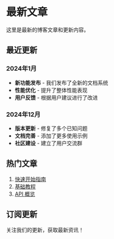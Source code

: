 # 最新文章

这里是最新的博客文章和更新内容。

## 最近更新

### 2024年1月

- **新功能发布** - 我们发布了全新的文档系统
- **性能优化** - 提升了整体性能表现
- **用户反馈** - 根据用户建议进行了改进

### 2024年12月

- **版本更新** - 修复了多个已知问题
- **文档完善** - 添加了更多使用示例
- **社区建设** - 建立了用户交流群

## 热门文章

1. [快速开始指南](../guide/getting-started.md)
2. [基础教程](../tutorials/basic-tutorial.md)
3. [API 概览](../api/overview.md)

## 订阅更新

关注我们的更新，获取最新资讯！
